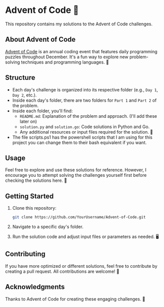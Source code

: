 # Advent of Code 🎄

This repository contains my solutions to the Advent of Code challenges.


## About Advent of Code

[Advent of Code](https://adventofcode.com/) is an annual coding event that features daily programming puzzles throughout December. It's a fun way to explore new problem-solving techniques and programming languages. 🌟


## Structure

- Each day's challenge is organized into its respective folder (e.g., `Day 1`, `Day 2`, etc.).
- Inside each day's folder, there are two folders for `Part 1` and `Part 2` of the problem.
- Inside each folder, you'll find:
  - `README.md`: Explanation of the problem and approach. (I'll add these later on)
  - `solution.py` and `solution.go`: Code solutions in Python and Go.
  - Any additional resources or input files required for the solution. 📁
- The file scripts.ps1 has the powershell scripts that I am using for this project you can change them to their bash equivalent if you want.

## Usage

Feel free to explore and use these solutions for reference. However, I encourage you to attempt solving the challenges yourself first before checking the solutions here. 🚀


## Getting Started

1. Clone this repository:

    ```bash
    git clone https://github.com/YourUsername/Advent-of-Code.git
    ```

2. Navigate to a specific day's folder.

3. Run the solution code and adjust input files or parameters as needed. 🖥️

## Contributing

If you have more optimized or different solutions, feel free to contribute by creating a pull request. All contributions are welcome! 🙌

## Acknowledgments

Thanks to Advent of Code for creating these engaging challenges. 🎉
